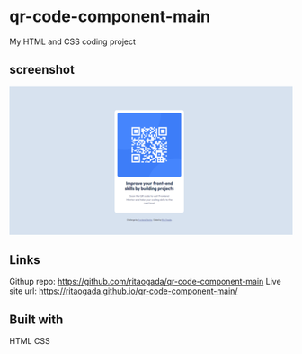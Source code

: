 # qr-code-component-main
 My HTML and CSS coding project

## screenshot

![qr-code-component-image](image.png)

## Links

Githup repo: https://github.com/ritaogada/qr-code-component-main
Live site url: https://ritaogada.github.io/qr-code-component-main/

## Built with
 HTML
 CSS